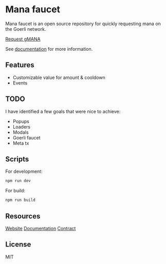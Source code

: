 # Mana faucet

Mana faucet is an open source repository for quickly requesting mana on the Goerli network.

[Request gMANA](https://mana-faucet.onrender.com/)

See [documentation](https://demid.gitbook.io/mana-faucet/) for more information.

## Features

- Customizable value for amount & cooldown
- Events

## TODO

I have identified a few goals that were nice to achieve:

- Popups
- Loaders
- Modals
- Goerli faucet
- Meta tx

## Scripts

For development:

```sh
npm run dev
```

For build:

```sh
npm run build
```

## Resources
[Website](https://mana-faucet.onrender.com/)
[Documentation](https://demid.gitbook.io/mana-faucet/)
[Contract](https://goerli.etherscan.io/address/0xbaa3C8583B83401BC319777447Ea80ce23203072)

## License
MIT